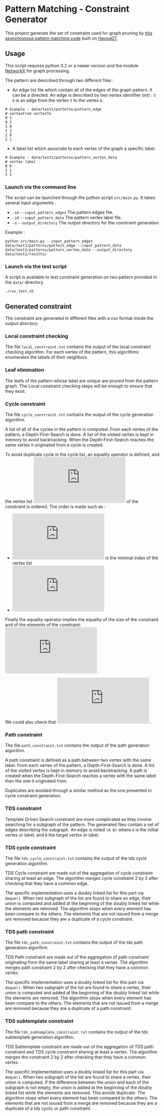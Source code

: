 
# Pattern Matching - Constraint Generator

This project generate the set of constraint used for graph pruning by [this asynchronous pattern matching code](https://github.com/hpcresearchanddevelopment/patternmatching) built on [HavoqGT](https://github.com/LLNL/havoqgt). 

## Usage
This script requires python 3.2 or a newer version and the module [NetworkX](https://networkx.github.io/) for graph processing.

The pattern are described through two different files :
 * An edge list file which contain all of the edges of the graph pattern. It can be a directed. An edge is described by two vertex identifier (int) : `5 6` is an edge from the vertex `5` to the vertex `6`.
``` 
# Example : data/test1/patterns/pattern_edge
# vertexFrom vertexTo
0 1
0 2
1 0
1 2
2 0
2 1
```
  * A label list which associate to each vertex of the graph a specific label.
```
# Example : data/test1/patterns/pattern_vertex_data
# vertex label
0 0
1 1
2 2
```

### Launch via the command line
The script can be launched through the python script `src/main.py`. It takes several input arguments :
 * `-ie` `--input_pattern_edges` The pattern edges file.
 * `-id` `--input_pattern_data` The pattern vertex label file.
 * `-o` `--output_directory` The output directory for the constraint generation

Example :
```shell
python src/main.py --input_pattern_edges data/test1/patterns/pattern_edge --input_pattern_data data/test1/patterns/pattern_vertex_data --output_directory data/test1/results/
```

### Launch via the test script
A script is available to test constraint generation on two pattern provided in the `data/` directory.
```shell
./run_test.sh
```

## Generated constraint 

The constraint are generated in different files with a csv format inside the _output directory_. 

### Local constraint checking
The file `local_constraint.txt` contains the output of the local constraint checking algorithm.  For each vertex of the pattern, this algorithms enumerates the labels of their neighbors.

### Leaf elimination
The leafs of the pattern whose label are unique are pruned from the pattern graph. The Local constraint checking steps will be enough to ensure that they exist.

### Cycle constraint
The file `cycle_constraint.txt` contains the output of the cycle generation algorithm.

A list of all of the cycles in the pattern is computed. From each vertex of the pattern, a Depth-First-Search is done. A list of the visited vertex is kept in memory to avoid backtracking. When the Depth-First-Search reaches the same vertex it originated from a cycle is created. 

To avoid duplicate cycle in the cycle list, an equality operator is defined, and the vertex list ![$(\mathcal{C}_i)$](http://latex.codecogs.com/gif.latex?%24%28%5Cmathcal%7BC%7D_i%29%24) of the constraint is ordered. The order is made such as  :
* ![$\mathcal{C}_0$](http://latex.codecogs.com/gif.latex?%24%5Cmathcal%7BC%7D_0%24) is the minimal index of the vertex list
* ![$\mathcal{C}_1<\mathcal{C}_{last}$](http://latex.codecogs.com/gif.latex?%24%5Cmathcal%7BC%7D_1%3C%5Cmathcal%7BC%7D_%7Blast%7D%24)

Finally the equality operator implies the equality of the size of the constraint and of the elements of the constraint: ![$\mathcal{C}^A=\mathcal{C}^B \iff |\mathcal{C}^A|=|\mathcal{C}^B|\land(\forall i, \mathcal{C}^A_i=\mathcal{C}^B_i)$ ](http://latex.codecogs.com/gif.latex?%24%5Cmathcal%7BC%7D%5EA%3D%5Cmathcal%7BC%7D%5EB%20%5Ciff%20%7C%5Cmathcal%7BC%7D%5EA%7C%3D%7C%5Cmathcal%7BC%7D%5EB%7C%5Cland%28%5Cforall%20i%2C%20%5Cmathcal%7BC%7D%5EA_i%3D%5Cmathcal%7BC%7D%5EB_i%29%24)


We could also check that ![$\mathcal{C}^A=\mathcal{C}^B \iff\mathcal{C}^A\oplus\mathcal{C}^B=\emptyset$](http://latex.codecogs.com/gif.latex?%24%5Cmathcal%7BC%7D%5EA%3D%5Cmathcal%7BC%7D%5EB%20%5Ciff%5Cmathcal%7BC%7D%5EA%5Coplus%5Cmathcal%7BC%7D%5EB%3D%5Cemptyset%24) .

### Path constraint
The file `path_constraint.txt` contains the output of the path generation algorithm.

A path constraint is defined as a path between two vertex with the same label. From each vertex of the pattern, a Depth-First-Search is done. A list of the visited vertex is kept in memory to avoid backtracking. A path is created when the Depth-First-Search reaches a vertex with the same label than the one it originated from. 

Duplicates are avoided through a similar method as the one presented in cycle constraint generation.

### TDS constraint
Template Driven Search constraint are more complicated as they involve searching for a subgraph of the pattern. The generated files contain a set of edges describing the subgraph. An edge is noted `(A B)` where `A` is the initial vertex or label, and `B` the target vertex or label.

### TDS cycle constraint
The file `tds_cycle_constraint.txt` contains the output of the tds cycle generation algorithm.

TDS Cycle constraint are made out of the aggregation of cycle constraint sharing at least an edge. The algorithm merges cycle constraint 2 by 2 after checking that they have a common edge. 

The specific implementation uses a doubly linked list for this part via `deque()`. When two subgraph of the list are found to share an edge, their union is computed and added at the beginning of the doubly linked list while the elements are removed. The algorithm stops when every element has been compare to the others. The elements that are not issued from a merge are removed because they are a duplicate of a cycle constraint.

### TDS path constraint
The file `tds_path_constraint.txt` contains the output of the tds path generation algorithm.

TDS Path constraint are made out of the aggregation of path constraint originating from the same label sharing at least a vertex. The algorithm merges path constraint 2 by 2 after checking that they have a common vertex. 

The specific implementation uses a doubly linked list for this part via `deque()`. When two subgraph of the list are found to share a vertex, their union is computed and added at the beginning of the doubly linked list while the elements are removed. The algorithm stops when every element has been compare to the others. The elements that are not issued from a merge are removed because they are a duplicate of a path constraint.

### TDS subtemplate constraint
The file `tds_subtemplate_constraint.txt` contains the output of the tds subtemplate generation algorithm.

TDS Subtemplate constraint are made out of the aggregation of TDS path constraint and TDS cycle constraint sharing at least a vertex. The algorithm merges the constraint 2 by 2 after checking that they have a common vertex. 

The specific implementation uses a doubly linked list for this part via `deque()`. When two subgraph of the list are found to share a vertex, their union is computed. If the difference between the union and each of the subgraph is not empty, the union is added at the beginning of the doubly linked list while the elements are removed. This avoids duplicate. The algorithm stops when every element has been compared to the others. The elements that are not issued from a merge are removed because they are a duplicate of a tds cyclic or path constraint.


